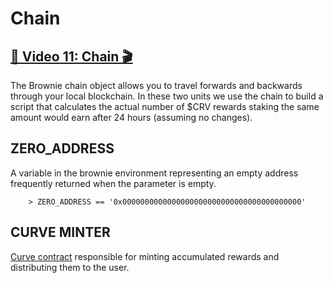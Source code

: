 # Chain

## [🎥 Video 11: Chain 🎬](https://www.youtube.com/watch?v=3iywQibYDHw)

The Brownie chain object allows you to travel forwards and backwards through your local blockchain.  In these two units we use the chain to build a script that calculates the actual number of $CRV rewards staking the same amount would earn after 24 hours (assuming no changes).


## ZERO_ADDRESS
A variable in the brownie environment representing an empty address frequently returned when the parameter is empty.

        > ZERO_ADDRESS == '0x0000000000000000000000000000000000000000'

## CURVE MINTER
[Curve contract](https://etherscan.io/address/0xd061D61a4d941c39E5453435B6345Dc261C2fcE0) responsible for minting accumulated rewards and distributing them to the user.
